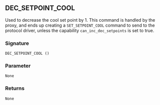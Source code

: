 ## DEC\_SETPOINT\_COOL

Used to decrease the cool set point by 1. This command is handled by the proxy, and ends up creating a `SET_SETPOINT_COOL` command to send to the protocol driver, unless the capability `can_inc_dec_setpoints` is set to true.


### Signature

`DEC_SETPOINT_COOL ()`


### Parameter

`None`


### Returns

`None`



